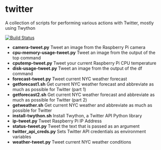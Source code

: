 twitter
=======

A collection of scripts for performing various actions with Twitter, mostly using Twython

[![Build Status](https://travis-ci.org/swoodford/twitter.svg?branch=master)](https://travis-ci.org/swoodford/twitter)

- **camera-tweet.py** Tweet an image from the Raspberry Pi camera
- **cpu-memory-usage-tweet.py** Tweet an image from the output of the top command
- **cputemp-tweet.py** Tweet your current Raspberry Pi CPU temperature
- **disk-usage-tweet.py** Tweet an image from the output of the df command
- **forecast-tweet.py** Tweet current NYC weather forecast
- **getforecast1.sh** Get current NYC weather forecast and abbreviate as much as possible for Twitter (part 1)
- **getforecast2.sh** Get current NYC weather forecast and abbreviate as much as possible for Twitter (part 2)
- **getweather.sh** Get current NYC weather and abbreviate as much as possible for Twitter
- **install-twython.sh** Install Twython, a Twitter API Python library
- **ip-tweet.py** Tweet Raspberry Pi IP Address
- **status-tweet.py** Tweet the text that is passed as an argument
- **twitter_api_creds.py** Sets Twitter API credentials as environment variables
- **weather-tweet.py** Tweet current NYC weather conditions

